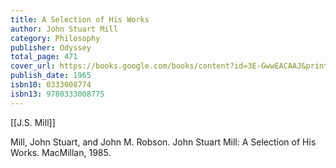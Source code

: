 ```yaml
---
title: A Selection of His Works
author: John Stuart Mill
category: Philosophy
publisher: Odyssey
total_page: 471
cover_url: https://books.google.com/books/content?id=3E-GwwEACAAJ&printsec=frontcover&img=1&zoom=1&source=gbs_api
publish_date: 1965
isbn10: 0333008774
isbn13: 9780333008775
---
```


[[J.S. Mill]]

Mill, John Stuart, and John M. Robson. John Stuart Mill: A Selection of His Works. MacMillan, 1985.